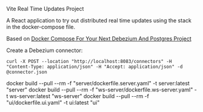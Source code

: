 Vite Real Time Updates Project

A React application to try out distributed real time updates using the stack in the docker-compose file.

Based on [Docker Compose For Your Next Debezium And Postgres Project](https://www.iamninad.com/posts/docker-compose-for-your-next-debezium-and-postgres-project/)

Create a Debezium connector:

```
curl -X POST --location "http://localhost:8083/connectors" -H "Content-Type: application/json" -H "Accept: application/json" -d @connector.json
```

docker build --pull --rm -f "server/dockerfile.server.yaml" -t server:latest "server"
docker build --pull --rm -f "ws-server/dockerfile.ws-server.yaml" -t ws-server:latest "ws-server"
docker build --pull --rm -f "ui/dockerfile.ui.yaml" -t ui:latest "ui"

